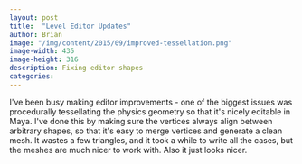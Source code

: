 ```yaml
---
layout: post
title:  "Level Editor Updates"
author: Brian
image: "/img/content/2015/09/improved-tessellation.png"
image-width: 435
image-height: 316
description: Fixing editor shapes
categories: 
---
```

I've been busy making editor improvements - one of the biggest issues was procedurally tessellating the physics geometry so that it's nicely editable in Maya.  I've done this by making sure the vertices always align between arbitrary shapes, so that it's easy to merge vertices and generate a clean mesh.  It wastes a few triangles, and it took a while to write all the cases, but the meshes are much nicer to work with.  Also it just looks nicer.
